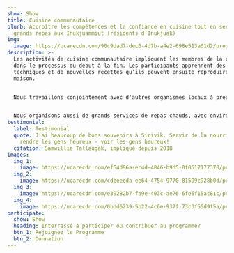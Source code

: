 ```yaml
---
show: Show
title: Cuisine communautaire
blurb: Accroître les compétences et la confiance en cuisine tout en servant de
  grands repas aux Inukjuammiut (résidents d’Inukjuak)
img:
  image: https://ucarecdn.com/90c9dad7-dec0-4d7b-a4e2-698e513a01d2/program_communitykitchen_hero_hud20de7aa0c7f797b4d3fc2e4b4f025d7_1000147_1000x600_fit_q75_box.jpg
description: >-
  Les activités de cuisine communautaire impliquent les membres de la communauté
  dans le processus du début à la fin. Les participants apprennent des
  techniques et de nouvelles recettes qu’ils peuvent ensuite reproduire à la
  maison.


  Nous travaillons conjointement avec d'autres organismes locaux à préparer des activités telles que de la cuisine avec des groupes scolaires ou des cours de cuisine pour les nouvelles mamans. Une fois la cuisson terminée, nous mangeons ensemble et emballons les restants pour que tous puissent en ramener à la maison.


  Nous organisons aussi de grands services de repas chauds, avec environ 250 portions servies chaque fois. Nos journées de gros services sont offertes à toute la communauté et sont annoncées sur notre page Facebook ainsi que sur les ondes de la radio locale. Si vous voulez être impliqués dans notre prochaine journée de grand service, laissez-le-nous savoir!
testimonial:
  label: Testimonial
  quote: J’ai beaucoup de bons souvenirs à Sirivik. Servir de la nourriture pour
    rendre les gens heureux - voir les gens heureux!
  citation: Samwillie Tallaugak, impliqué depuis 2018
images:
  img_1:
    image: https://ucarecdn.com/ef54d96a-ec4d-4846-b9d5-0f0517177370/program_communitykitchen_gallery_1_hubcc5a253c88e185fd700c62d326df5e6_853682_0x600_resize_q75_box.jpg
  img_2:
    image: https://ucarecdn.com/cdbeeeda-ee64-4754-9770-81599c928b0d/program_communitykitchen_gallery_2_huf144d3bedec1ecd8d2e4c580e169418c_769318_0x600_resize_q75_box.jpg
  img_3:
    image: https://ucarecdn.com/e39282b7-fa9e-403c-ae76-6fe6f15ac81c/program_communitykitchen_gallery_3_hu3a820da9312dadfde1fcf05a168399d1_638074_600x600_fill_q75_box_smart1.jpg
  img_4:
    image: https://ucarecdn.com/0bdd6239-5b22-4c6e-937f-73c3f55d9f5a/program_communitykitchen_gallery_4_hu7264fcfb703ff27180aff0c3459ff999_944963_600x600_fill_q75_box_smart1.jpg
participate:
  show: Show
  heading: Interressé à participer ou contribuer au programme?
  btn_1: Rejoignez le Programme
  btn_2: Donnation
---
```

